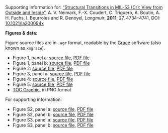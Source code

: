 Supporting information for: [“Structural Transitions in MIL-53 (Cr): View from Outside and Inside”](https://doi.org/10.1021/la200094x), A. V. Neimark, F.-X. Coudert, C. Triguero, A. Boutin, A. H. Fuchs, I. Beurroies and R. Denoyel, _Langmuir_, **2011**, 27, 4734–4741, DOI: [10.1021/la200094x](https://doi.org/10.1021/la200094x)


**Figures & data:**

Figure source files are in `.agr` format, readable by the [Grace](https://plasma-gate.weizmann.ac.il/Grace/) software (also known as `xmgrace`).

- Figure 1, panel a: [source file](Figure_1a.agr), [PDF file](Figure_1a.pdf)
- Figure 1, panel b: [source file](Figure_1b.agr), [PDF file](Figure_1b.pdf)
- Figure 2: [source file](Figure_2.agr), [PDF file](Figure_2.pdf)
- Figure 3, panel a: [source file](Figure_3a.agr), [PDF file](Figure_3a.pdf)
- Figure 4: [source file](Figure_4.agr), [PDF file](Figure_4.pdf)
- Figure 5: [source file](Figure_5.agr), [PDF file](Figure_5.pdf)
- [TOC Graphic](TOC_graphic.png), in PNG format

For supporting information:

- Figure S2, panel a: [source file](Figure_S2a.agr), [PDF file](Figure_S2a.pdf)
- Figure S2, panel b: [source file](Figure_S2b.agr), [PDF file](Figure_S2b.pdf)
- Figure S3, panel a: [source file](Figure_S3a.agr), [PDF file](Figure_S3a.pdf)
- Figure S3, panel b: [source file](Figure_S3b.agr), [PDF file](Figure_S3b.pdf)
